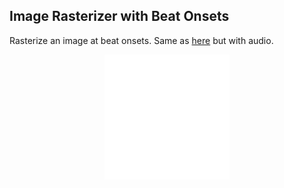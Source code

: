 ## Image Rasterizer with Beat Onsets

Rasterize an image at beat onsets.
Same as [here](https://www.youtube.com/watch?v=XO8u0Y75FRk) but with audio.

<p align="center"> <img src="https://github.com/shoegazerstella/voidDraw/blob/main/image_rasterizer_with_audio_onsets/image_rasterizer_with_beat_onset.gif" width="200" height="200"> </p>
